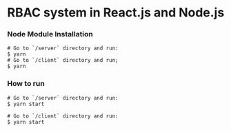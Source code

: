 # RBAC system in React.js and Node.js

### Node Module Installation
```
# Go to `/server` directory and run:
$ yarn
# Go to `/client` directory and run;
$ yarn
```

### How to run
```
# Go to `/server` directory and run:
$ yarn start

# Go to `/client` directory and run:
$ yarn start
```